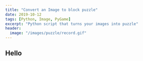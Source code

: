 ```yaml
---
title: "Convert an Image to block puzzle"
date: 2019-10-12
tags: [Python, Image, PyGame]
excerpt: "Python script that turns your images into puzzle"
header:
  image: "/images/puzzle/record.gif"
---
```


## Hello
